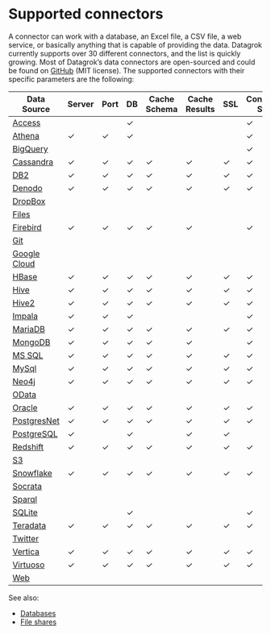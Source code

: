 # Supported connectors

A connector can work with a database, an Excel file, a CSV file, a web service,
or basically anything that is capable of providing the data. Datagrok currently
supports over 30 different connectors, and the list is quickly growing. Most of
Datagrok’s data connectors are open-sourced and could be found on
[GitHub](https://github.com/datagrok-ai/public/tree/master/connectors) (MIT
license). The supported connectors with their specific parameters are the
following:

| Data Source                                         | Server  | Port    | DB      | Cache Schema | Cache Results | SSL     | Connection String | Login   | Password | Other Parameters                                                          |
|-----------------------------------------------------|---------|---------|---------|--------------|---------------|---------|-------------------|---------|----------|---------------------------------------------------------------------------|
| [Access](../access/connectors/access.md)            |         |         | &check; |              |               |         | &check;           | &check; | &check;  |                                                                           |
| [Athena](../access/connectors/athena.md)            | &check; | &check; | &check; |              |               |         | &check;           |         |          | [See the list](../access/connectors/athena.md)                            |
| [BigQuery](../access/connectors/bigquery.md)        |         |         |         |              |               |         | &check;           | &check; | &check;  | [See the list](../access/connectors/bigquery.md#connection-parameters)    |
| [Cassandra](../access/connectors/cassandra.md)      | &check; | &check; | &check; | &check;      | &check;       | &check; | &check;           | &check; | &check;  |                                                                           |
| [DB2](../access/connectors/db2.md)                  | &check; | &check; | &check; | &check;      | &check;       | &check; | &check;           | &check; | &check;  |                                                                           |
| [Denodo](../access/connectors/denodo.md)            | &check; | &check; | &check; | &check;      | &check;       | &check; | &check;           | &check; | &check;  |                                                                           |
| [DropBox](../access/connectors/dropbox.md)          |         |         |         |              |               |         |                   |         | &check;  | [See the list](../access/connectors/dropbox.md#connection-parameters)     |
| [Files](../access/connectors/files.md)              |         |         |         |              |               |         |                   | &check; | &check;  | [See the list](../access/connectors/files.md#connection-parameters)       |
| [Firebird](../access/connectors/firebird.md)        | &check; | &check; | &check; | &check;      | &check;       |         | &check;           | &check; | &check;  |                                                                           |
| [Git](../access/connectors/git.md)                  |         |         |         |              |               |         |                   |         |          | [See the list](../access/connectors/git.md#connection-parameters)         |
| [Google Cloud](../access/connectors/googlecloud.md) |         |         |         |              |               |         |                   |         |          | [See the list](../access/connectors/googlecloud.md#connection-parameters) |
| [HBase](../access/connectors/hbase.md)              | &check; | &check; | &check; | &check;      | &check;       | &check; | &check;           | &check; | &check;  |                                                                           |
| [Hive](../access/connectors/hive.md)                | &check; | &check; | &check; | &check;      | &check;       | &check; | &check;           | &check; | &check;  |                                                                           |
| [Hive2](../access/connectors/hive2.md)              | &check; | &check; | &check; | &check;      | &check;       | &check; | &check;           | &check; | &check;  |                                                                           |
| [Impala](../access/connectors/impala.md)            | &check; | &check; | &check; |              |               |         | &check;           | &check; | &check;  | [See the list](../access/connectors/impala.md#connection-parameters)      |
| [MariaDB](../access/connectors/mariadb.md)          | &check; | &check; | &check; | &check;      | &check;       | &check; | &check;           | &check; | &check;  |                                                                           |
| [MongoDB](../access/connectors/mongodb.md)          | &check; | &check; | &check; | &check;      | &check;       |         | &check;           | &check; | &check;  |                                                                           |
| [MS SQL](../access/connectors/mssql.md)             | &check; | &check; | &check; | &check;      | &check;       | &check; | &check;           | &check; | &check;  |                                                                           |
| [MySql](../access/connectors/mysql.md)              | &check; | &check; | &check; | &check;      | &check;       | &check; | &check;           | &check; | &check;  |                                                                           |
| [Neo4j](../access/connectors/neo4j.md)              | &check; | &check; | &check; | &check;      | &check;       | &check; | &check;           | &check; | &check;  |                                                                           |
| [OData](../access/connectors/odata.md)              |         |         |         |              |               |         |                   |         |          | [See the list](../access/connectors/odata.md#connection-parameters)       |
| [Oracle](../access/connectors/oracle.md)            | &check; | &check; | &check; | &check;      | &check;       | &check; | &check;           | &check; | &check;  |                                                                           |
| [PostgresNet](../access/connectors/postgres.md)     | &check; | &check; | &check; | &check;      | &check;       | &check; | &check;           | &check; | &check;  |                                                                           |
| [PostgreSQL](../access/connectors/postgres.md)      | &check; |         | &check; |              | &check;       | &check; |                   | &check; | &check;  |                                                                           |
| [Redshift](../access/connectors/redshift.md)        | &check; | &check; | &check; | &check;      | &check;       | &check; | &check;           | &check; | &check;  |                                                                           |
| [S3](../access/connectors/s3.md)                    |         |         |         |              |               |         |                   |         |          | [See the list](../access/connectors/s3.md#connection-parameters)          |
| [Snowflake](../access/connectors/snowflake.md)      | &check; | &check; | &check; | &check;      | &check;       | &check; | &check;           | &check; | &check;  |                                                                           |
| [Socrata](../access/connectors/socrata.md)          |         |         |         |              |               |         |                   |         |          | [See the list](../access/connectors/socrata.md#connection-parameters)     |
| [Sparql](../access/connectors/sparql.md)            |         |         |         |              |               |         |                   |         |          | [See the list](../access/connectors/sparql.md#connection-parameters)      |
| [SQLite](../access/connectors/sqlite.md)            |         |         | &check; |              |               |         | &check;           | &check; | &check;  |                                                                           |
| [Teradata](../access/connectors/teradata.md)        | &check; | &check; | &check; | &check;      | &check;       | &check; | &check;           | &check; | &check;  |                                                                           |
| [Twitter](../access/connectors/twitter.md)          |         |         |         |              |               |         |                   |         |          | [See the list](../access/connectors/twitter.md#connection-parameters)     |
| [Vertica](../access/connectors/vertica.md)          | &check; | &check; | &check; | &check;      | &check;       | &check; | &check;           | &check; | &check;  |                                                                           |
| [Virtuoso](../access/connectors/virtuoso.md)        | &check; | &check; | &check; | &check;      | &check;       | &check; | &check;           | &check; | &check;  |                                                                           |
| [Web](../access/connectors/web.md)                  |         |         |         |              |               |         |                   |         |          | [See the list](../access/connectors/web.md#connection-parameters)         |

See also:

* [Databases](databases.md)
* [File shares](file-shares.md)
